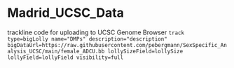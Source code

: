 # Madrid_UCSC_Data

trackline code for uploading to UCSC Genome Browser
`track type=bigLolly name="DMPs" description="description" bigDataUrl=https://raw.githubusercontent.com/pebergmann/SexSpecific_Analysis_UCSC/main/female_ADCU.bb lollySizeField=lollySize lollyField=lollyField visibility=full`
